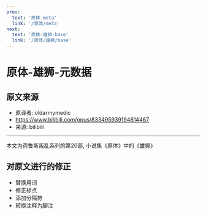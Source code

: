 ```yaml
---
prev:
  text: '原体-meta'
  link: '/原体/meta'
next:
  text: '原体-雄狮-base'
  link: '/原体/雄狮/base'
---
```


# 原体-雄狮-元数据

## 原文来源

+ 原译者: oldarmymedic
+ <https://www.bilibili.com/opus/833495939194814467>
+ 来源: bilibili

--------

本文为荷鲁斯叛乱系列的第20部, 小说集《原体》中的《雄狮》

## 对原文进行的修正

+ 替换用词
+ 修正标点
+ 添加分隔符
+ 转换注释为脚注
